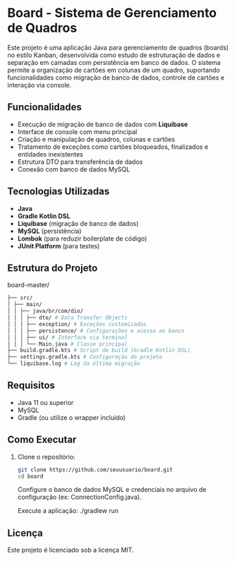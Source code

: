 # Board - Sistema de Gerenciamento de Quadros

Este projeto é uma aplicação Java para gerenciamento de quadros (boards) no estilo Kanban, desenvolvida como estudo de estruturação de dados e separação em camadas com persistência em banco de dados. O sistema permite a organização de cartões em colunas de um quadro, suportando funcionalidades como migração de banco de dados, controle de cartões e interação via console.

## Funcionalidades

- Execução de migração de banco de dados com **Liquibase**
- Interface de console com menu principal
- Criação e manipulação de quadros, colunas e cartões
- Tratamento de exceções como cartões bloqueados, finalizados e entidades inexistentes
- Estrutura DTO para transferência de dados
- Conexão com banco de dados MySQL

## Tecnologias Utilizadas

- **Java**
- **Gradle Kotlin DSL**
- **Liquibase** (migração de banco de dados)
- **MySQL** (persistência)
- **Lombok** (para reduzir boilerplate de código)
- **JUnit Platform** (para testes)

## Estrutura do Projeto

board-master/

```bash
├── src/
│ ├── main/
│ │ ├── java/br/com/dio/
│ │ │ ├── dto/ # Data Transfer Objects
│ │ │ ├── exception/ # Exceções customizadas
│ │ │ ├── persistence/ # Configurações e acesso ao banco
│ │ │ ├── ui/ # Interface via terminal
│ │ │ └── Main.java # Classe principal
├── build.gradle.kts # Script de build (Gradle Kotlin DSL)
├── settings.gradle.kts # Configuração do projeto
└── liquibase.log # Log da última migração
```

## Requisitos

- Java 11 ou superior
- MySQL
- Gradle (ou utilize o wrapper incluído)

## Como Executar

1. Clone o repositório:
    ```bash
    git clone https://github.com/seuusuario/board.git
    cd board
    ```

    Configure o banco de dados MySQL e credenciais no arquivo de configuração (ex: ConnectionConfig.java).

    Execute a aplicação: ./gradlew run

## Licença

Este projeto é licenciado sob a licença MIT.
